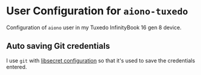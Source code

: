 # User Configuration for `aiono-tuxedo`
Configuration of `aiono` user in my Tuxedo InfinityBook 16 gen 8 device.

## Auto saving Git credentials
I use `git` with [libsecret configuration](https://nixos.wiki/wiki/Git#Configuration) so that it's used to save the credentials entered.
